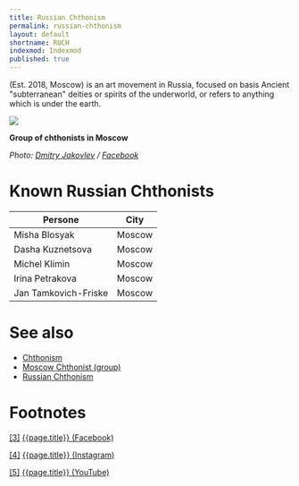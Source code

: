 ```yaml
---
title: Russian Chthonism
permalink: russian-chthonism
layout: default
shortname: RUCH
indexmod: Indexmod
published: true
---
```


(Est. 2018, Moscow) is an art movement in Russia, focused on basis Ancient "subterranean" deities or spirits of the underworld, or  refers to anything which is under the earth.

![](encyclopedia/images/moscow-chthonists-2.jpg)

**Group of chthonists in Moscow**

*Photo: [Dmitry Jakovlev](jakovlev-dmitry-artist) / [Facebook](https://www.facebook.com/dmitry.yakovlev/about?lst=100008481991414%3A714859555%3A1525429921)*

# Known Russian Chthonists

|Persone|City|
|-|-|
|Misha Blosyak|Moscow|
|Dasha Kuznetsova|Moscow|
|Michel Klimin|Moscow|
|Irina Petrakova|Moscow|
|Jan Tamkovich-Friske|Moscow|

# See also

+ [Chthonism](chthonism)
+ [Moscow Chthonist (group)](moscow-chthonist-group)
+ [Russian Chthonism](russian-chthonism)

# Footnotes

[[3]](#a3) <span id="f3"></span> [{{page.title}} (Facebook)](index)

[[4]](#a4) <span id="f4"></span> [{{page.title}} (Instagram)](index)

[[5]](#a5) <span id="f5"></span> [{{page.title}} (YouTube)](index)
